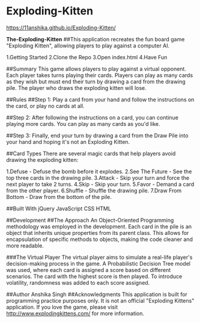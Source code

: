 # Exploding-Kitten
https://11anshika.github.io/Exploding-Kitten/

**The-Exploding-Kitten**
##This application recreates the fun board game "Exploding Kitten", allowing players to play against a computer AI.

1.Getting Started 2.Clone the Repo 3.Open index.html 4.Have Fun

##Summary This game allows players to play against a virtual opponent. Each player takes turns playing their cards. Players can play as many cards as they wish but must end their turn by drawing a card from the drawing pile. The player who draws the exploding kitten will lose.

##Rules ##Step 1: Play a card from your hand and follow the instructions on the card, or play no cards at all.

##Step 2: After following the instructions on a card, you can continue playing more cards. You can play as many cards as you'd like.

##Step 3: Finally, end your turn by drawing a card from the Draw Pile into your hand and hoping it's not an Exploding Kitten.

##Card Types There are several magic cards that help players avoid drawing the exploding kitten:

1.Defuse - Defuse the bomb before it explodes. 2.See The Future - See the top three cards in the drawing pile. 3.Attack - Skip your turn and force the next player to take 2 turns. 4.Skip - Skip your turn. 5.Favor - Demand a card from the other player. 6.Shuffle - Shuffle the drawing pile. 7.Draw From Bottom - Draw from the bottom of the pile.

##Built With jQuery JavaScript CSS HTML

##Development ##The Approach An Object-Oriented Programming methodology was employed in the development. Each card in the pile is an object that inherits unique properties from its parent class. This allows for encapsulation of specific methods to objects, making the code cleaner and more readable.

###The Virtual Player The virtual player aims to simulate a real-life player's decision-making process in the game. A Probabilistic Decision Tree model was used, where each card is assigned a score based on different scenarios. The card with the highest score is then played. To introduce volatility, randomness was added to each score assigned.

##Author Anshika Singh ##Acknowledgments This application is built for programming practice purposes only. It is not an official "Exploding Kittens" application. If you love the game, please visit http://www.explodingkittens.com/ for more information.
